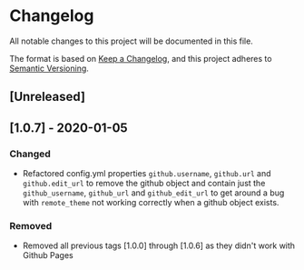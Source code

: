 # Changelog
All notable changes to this project will be documented in this file.

The format is based on [Keep a Changelog](https://keepachangelog.com/en/1.0.0/),
and this project adheres to [Semantic Versioning](https://semver.org/spec/v2.0.0.html).

## [Unreleased]

## [1.0.7] - 2020-01-05
### Changed
- Refactored config.yml properties `github.username`, `github.url` and `github.edit_url` to remove the github object and contain just the `github_username`, `github_url` and `github_edit_url` to get around a bug with `remote_theme` not working correctly when a github object exists.

### Removed 
- Removed all previous tags [1.0.0] through [1.0.6] as they didn't work with Github Pages
